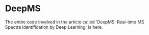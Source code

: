 # DeepMS
The entire code involved in the article called 'DeepMS: Real-time MS Spectra Identification by Deep Learning' is here.
